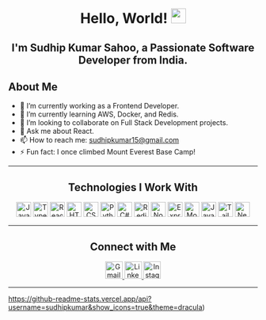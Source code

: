 <div align="center">
  <h1>Hello, World! <img src="https://raw.githubusercontent.com/MartinHeinz/MartinHeinz/master/wave.gif" width="30px"></h1>
  <h2>I'm Sudhip Kumar Sahoo, a Passionate Software Developer from India.</h2>
</div>

## About Me

- 🔭 I’m currently working as a Frontend Developer.
- 🌱 I’m currently learning AWS, Docker, and Redis.
- 👯 I’m looking to collaborate on Full Stack Development projects.
- 💬 Ask me about React.
- 📫 How to reach me: [sudhipkumar15@gmail.com](mailto:sudhipkumar15@gmail.com)
- ⚡ Fun fact: I once climbed Mount Everest Base Camp!

---

<div align="center">
  <h2>Technologies I Work With</h2>
  <img src="https://cdn.jsdelivr.net/gh/devicons/devicon/icons/javascript/javascript-original.svg" height="30" alt="JavaScript" />
  <img src="https://cdn.jsdelivr.net/gh/devicons/devicon/icons/typescript/typescript-original.svg" height="30" alt="TypeScript" />
  <img src="https://cdn.jsdelivr.net/gh/devicons/devicon/icons/react/react-original.svg" height="30" alt="React" />
  <img src="https://cdn.jsdelivr.net/gh/devicons/devicon/icons/html5/html5-original.svg" height="30" alt="HTML5" />
  <img src="https://cdn.jsdelivr.net/gh/devicons/devicon/icons/css3/css3-original.svg" height="30" alt="CSS3" />
  <img src="https://cdn.jsdelivr.net/gh/devicons/devicon/icons/python/python-original.svg" height="30" alt="Python" />
  <img src="https://cdn.jsdelivr.net/gh/devicons/devicon/icons/csharp/csharp-original.svg" height="30" alt="C#" />
  <img src="https://cdn.jsdelivr.net/gh/devicons/devicon/icons/redis/redis-original.svg" height="30" alt="Redis" />
  <img src="https://cdn.jsdelivr.net/gh/devicons/devicon/icons/nodejs/nodejs-original.svg" height="30" alt="Node.js" />
  <img src="https://cdn.jsdelivr.net/gh/devicons/devicon/icons/express/express-original.svg" height="30" alt="Express.js" />
  <img src="https://cdn.jsdelivr.net/gh/devicons/devicon/icons/mongodb/mongodb-original.svg" height="30" alt="MongoDB" />
  <img src="https://cdn.jsdelivr.net/gh/devicons/devicon/icons/java/java-original.svg" height="30" alt="Java" />
  <img src="https://cdn.jsdelivr.net/gh/devicons/devicon/icons/tailwindcss/tailwindcss-original.svg" height="30" alt="Tailwind CSS" />
  <img src="https://cdn.jsdelivr.net/gh/devicons/devicon/icons/nextjs/nextjs-original-wordmark.svg" height="30" alt="Next.js" />
</div>

---

<div align="center">
  <h2>Connect with Me</h2>
  <a href="mailto:sudhipkumar15@gmail.com">
    <img src="https://img.shields.io/static/v1?label=&message=Gmail&color=D14836&logo=gmail&logoColor=white&style=for-the-badge" height="35" alt="Gmail" />
  </a>
  <a href="https://www.linkedin.com/in/sudhip-kumar-sahoo">
    <img src="https://img.shields.io/static/v1?label=&message=LinkedIn&color=0077B5&logo=linkedin&logoColor=white&style=for-the-badge" height="35" alt="LinkedIn" />
  </a>
  <a href="https://www.instagram.com/sudhip__">
    <img src="https://img.shields.io/static/v1?label=&message=Instagram&color=E4405F&logo=instagram&logoColor=white&style=for-the-badge" height="35" alt="Instagram" />
  </a>
</div>

---

https://github-readme-stats.vercel.app/api?username=sudhipkumar&show_icons=true&theme=dracula)





  

